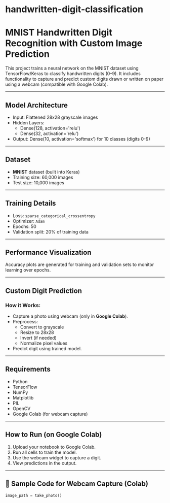 # handwritten-digit-classification
# MNIST Handwritten Digit Recognition with Custom Image Prediction

This project trains a neural network on the MNIST dataset using TensorFlow/Keras to classify handwritten digits (0–9). It includes functionality to capture and predict custom digits drawn or written on paper using a webcam (compatible with Google Colab).

---

##  Model Architecture

- Input: Flattened 28x28 grayscale images
- Hidden Layers:
  - Dense(128, activation='relu')
  - Dense(32, activation='relu')
- Output: Dense(10, activation='softmax') for 10 classes (digits 0-9)

---

##  Dataset

- **MNIST** dataset (built into Keras)
- Training size: 60,000 images
- Test size: 10,000 images

---

##  Training Details

- Loss: `sparse_categorical_crossentropy`
- Optimizer: `Adam`
- Epochs: 50
- Validation split: 20% of training data

---

##  Performance Visualization

Accuracy plots are generated for training and validation sets to monitor learning over epochs.

---

##  Custom Digit Prediction

### How it Works:
- Capture a photo using webcam (only in **Google Colab**).
- Preprocess:
  - Convert to grayscale
  - Resize to 28x28
  - Invert (if needed)
  - Normalize pixel values
- Predict digit using trained model.

---

##  Requirements

- Python
- TensorFlow
- NumPy
- Matplotlib
- PIL
- OpenCV
- Google Colab (for webcam capture)

---

##  How to Run (on Google Colab)

1. Upload your notebook to Google Colab.
2. Run all cells to train the model.
3. Use the webcam widget to capture a digit.
4. View predictions in the output.

---

## 📸 Sample Code for Webcam Capture (Colab)

```python
image_path = take_photo()
